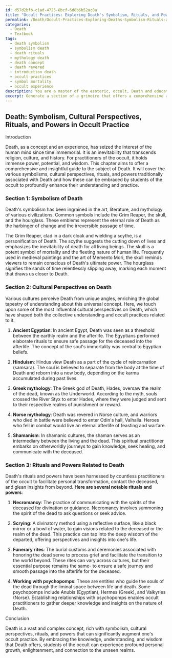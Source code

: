 ```yaml
---
id: d57d2bfb-c1ad-4725-8bcf-6d8b6b52ac8a
title: "Occult Practices: Exploring Death's Symbolism, Rituals, and Powers"
permalink: /Death/Occult-Practices-Exploring-Deaths-Symbolism-Rituals-and-Powers/
categories:
  - Death
  - Textbook
tags:
  - death symbolism
  - symbolism death
  - death rituals
  - mythology death
  - death concept
  - death revered
  - introduction death
  - occult practices
  - symbol mortality
  - occult experience
description: You are a master of the esoteric, occult, Death and education, you have written many textbooks on the subject in ways that provide students with rich and deep understanding of the subject. You are being asked to write textbook-like sections on a topic and you do it with full context, explainability, and reliability in accuracy to the true facts of the topic at hand, in a textbook style that a student would easily be able to learn from, in a rich, engaging, and contextual way. Always include relevant context (such as formulas and history), related concepts, and in a way that someone can gain deep insights from.
excerpt: Generate a section of a grimoire that offers a comprehensive and insightful lesson for students of the occult who seek deep knowledge and understanding on the subject of Death. Include the symbolisms, cultural perspectives, rituals, and powers associated with the concept of Death, while focusing on guiding readers on integrating these ideas into their occult practice.
---
```


## Death: Symbolism, Cultural Perspectives, Rituals, and Powers in Occult Practice

Introduction

Death, as a concept and an experience, has seized the interest of the human mind since time immemorial. It is an inevitability that transcends religion, culture, and history. For practitioners of the occult, it holds immense power, potential, and wisdom. This chapter aims to offer a comprehensive and insightful guide to the subject of Death. It will cover the various symbolisms, cultural perspectives, rituals, and powers traditionally associated with Death and how these can be embraced by students of the occult to profoundly enhance their understanding and practice.

### Section 1: Symbolism of Death

Death's symbolism has been ingrained in the art, literature, and mythology of various civilizations. Common symbols include the Grim Reaper, the skull, and the hourglass. These emblems represent the eternal role of Death as the harbinger of change and the irreversible passage of time.

The Grim Reaper, clad in a dark cloak and wielding a scythe, is a personification of Death. The scythe suggests the cutting down of lives and emphasizes the inevitability of death for all living beings. The skull is a potent symbol of mortality and the fleeting nature of human life. Frequently used in medieval paintings and the art of Memento Mori, the skull reminds viewers to remain conscious of Death's ultimate power. The hourglass signifies the sands of time relentlessly slipping away, marking each moment that draws us closer to Death.

### Section 2: Cultural Perspectives on Death

Various cultures perceive Death from unique angles, enriching the global tapestry of understanding about this universal concept. Here, we touch upon some of the most influential cultural perspectives on Death, which have shaped both the collective understanding and occult practices related to it.

1. **Ancient Egyptian**: In ancient Egypt, Death was seen as a threshold between the earthly realm and the afterlife. The Egyptians performed elaborate rituals to ensure safe passage for the deceased into the afterlife. The concept of the soul's immortality was central to Egyptian beliefs.

2. **Hinduism**: Hindus view Death as a part of the cycle of reincarnation (samsara). The soul is believed to separate from the body at the time of Death and reborn into a new body, depending on the karma accumulated during past lives.

3. **Greek mythology**: The Greek god of Death, Hades, oversaw the realm of the dead, known as the Underworld. According to the myth, souls crossed the River Styx to enter Hades, where they were judged and sent to their respective realms of punishment or reward.

4. **Norse mythology**: Death was revered in Norse culture, and warriors who died in battle were believed to enter Odin's hall, Valhalla. Heroes who fell in combat would live an eternal afterlife of feasting and warfare.

5. **Shamanism**: In shamanic cultures, the shaman serves as an intermediary between the living and the dead. This spiritual practitioner embarks on otherworldly journeys to gain knowledge, seek healing, and communicate with the deceased.

### Section 3: Rituals and Powers Related to Death

Death's rituals and powers have been harnessed by countless practitioners of the occult to facilitate personal transformation, contact the deceased, and glean insights from beyond. **Here are several notable rituals and powers**:

1. **Necromancy**: The practice of communicating with the spirits of the deceased for divination or guidance. Necromancy involves summoning the spirit of the dead to ask questions or seek advice.

2. **Scrying**: A divinatory method using a reflective surface, like a black mirror or a bowl of water, to gain visions related to the deceased or the realm of the dead. This practice can tap into the deep wisdom of the departed, offering perspectives and insights into one's life.

3. **Funerary rites**: The burial customs and ceremonies associated with honoring the dead serve to process grief and facilitate the transition to the world beyond. These rites can vary across cultures, but their essential purpose remains the same- to ensure a safe journey and smooth passage into the afterlife for the deceased.

4. **Working with psychopomps**: These are entities who guide the souls of the dead through the liminal space between life and death. Some psychopomps include Anubis (Egyptian), Hermes (Greek), and Valkyries (Norse). Establishing relationships with psychopomps enables occult practitioners to gather deeper knowledge and insights on the nature of Death.

Conclusion

Death is a vast and complex concept, rich with symbolism, cultural perspectives, rituals, and powers that can significantly augment one's occult practice. By embracing the knowledge, understanding, and wisdom that Death offers, students of the occult can experience profound personal growth, enlightenment, and connection to the unseen realms.
